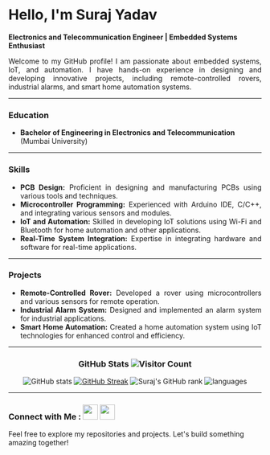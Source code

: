 # Hello, I'm Suraj Yadav

**Electronics and Telecommunication Engineer | Embedded Systems Enthusiast**
<div align="justify"> 
Welcome to my GitHub profile! I am passionate about embedded systems, IoT, and automation. 
I have hands-on experience in designing and developing innovative projects, including remote-controlled rovers, 
industrial alarms, and smart home automation systems.
</div>

----

### Education
- **Bachelor of Engineering in Electronics and Telecommunication** (Mumbai University)
----
<div align="justify"> 
  
### Skills
- **PCB Design:** Proficient in designing and manufacturing PCBs using various tools and techniques.
- **Microcontroller Programming:** Experienced with Arduino IDE, C/C++, and integrating various sensors and modules.
- **IoT and Automation:** Skilled in developing IoT solutions using Wi-Fi and Bluetooth for home automation and other applications.
- **Real-Time System Integration:** Expertise in integrating hardware and software for real-time applications.
</div>

----
<div align="justify"> 

### Projects
- **Remote-Controlled Rover:** Developed a rover using microcontrollers and various sensors for remote operation.
- **Industrial Alarm System:** Designed and implemented an alarm system for industrial applications.
- **Smart Home Automation:** Created a home automation system using IoT technologies for enhanced control and efficiency.
</div>

----

<div align="center"> 
  
### GitHub Stats ![Visitor Count](https://komarev.com/ghpvc/?username=Suraj2930&color=blue&style=for-the-badge) 

![GitHub stats](https://github-readme-stats.vercel.app/api?username=Suraj2930&show_icons=true&theme=shadow_blue&border_radius=10&rank_icon=percentile&custom_title=Stats&line_height=23)
[![GitHub Streak](https://streak-stats.demolab.com?user=Suraj2930&theme=shadow-blue&border_radius=10&date_format=j%20M%5B%20Y%5D&card_width=400&card_height=180)](https://git.io/streak-stats)
![Suraj's GitHub rank](https://github-readme-stats.vercel.app/api?username=Suraj2930&hide=contribs,prs,stars,commits,issues&theme=shadow_blue&border_radius=10&custom_title=Suraj's%20Rank)
![languages](https://github-readme-stats.vercel.app/api/top-langs/?username=Suraj2930&langs_count=10&theme=shadow_blue&border_radius=10&layout=compact&custom_title=languages-used)

</div>

----

### Connect with Me :  [<img width="30" height="30" src="https://images.rawpixel.com/image_png_800/czNmcy1wcml2YXRlL3Jhd3BpeGVsX2ltYWdlcy93ZWJzaXRlX2NvbnRlbnQvbHIvdjk4Mi1kNS0xMF8xLnBuZw.png">](https://www.linkedin.com/in/suraj-yadav-63b17522b/)  [<img width="30" height="30" src="https://cdn4.iconfinder.com/data/icons/social-media-logos-6/512/112-gmail_email_mail-512.png">](mailto:surajya2123@gmail.com)

Feel free to explore my repositories and projects. 
Let's build something amazing together!

